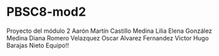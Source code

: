 PBSC8-mod2
==========

Proyecto del módulo 2
Aarón Martín Castillo Medina
Lilia Elena González Medina
Diana Romero Velazquez
Oscar Alvarez Fernandez
Victor Hugo Barajas Nieto
Equipo!!

